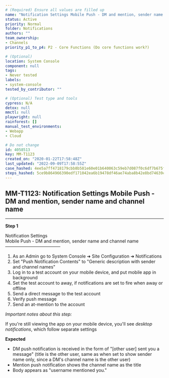 ```yaml
---
# (Required) Ensure all values are filled up
name: "Notification Settings Mobile Push - DM and mention, sender name and channel name"
status: Active
priority: Normal
folder: Notifications
authors: ""
team_ownership: 
- Channels
priority_p1_to_p4: P2 - Core Functions (Do core functions work?)

# (Optional)
location: System Console
component: null
tags:
- Never tested
labels: 
- system-console
tested_by_contributor: ""

# (Optional) Test type and tools
cypress: N/A
detox: null
mmctl: null
playwright: null
rainforest: []
manual_test_environments:
- Webapp
- Cloud

# Do not change
id: 4058513
key: MM-T1123
created_on: "2020-01-22T17:58:48Z"
last_updated: "2022-09-09T17:58:55Z"
case_hashed: 4ee5a7ff4718179cbb8b581e60e01b640063c59eb7d087f0c6df7b675fcc01913fcde52aa0b1dd7a2660e8d100c7536d
steps_hashed: 5ce9b864966390edf171042ea6b19478df46ae74aba8b42e8bd74639c8d7a72a37386c916383ecf38737816a3295dff0
---
```


<!-- (Auto-generated) Based on frontmatter's "key" and "name" -->

## MM-T1123: Notification Settings Mobile Push - DM and mention, sender name and channel name

---

**Step 1**

Notification Settings\
Mobile Push - DM and mention, sender name and channel name\
–––––––––––––––––––––––––

1. As an Admin go to System Console ➜ Site Configuration ➜ Notifications
2. Set "Push Notification Contents" to "Generic description with sender and channel names"
3. Log in to a test account on your mobile device, and put mobile app in background
4. Set the test account to away, if notifications are set to fire when away or offline
5. Send a direct message to the test account
6. Verify push message
7. Send an at-mention to the account

_Important notes about this step:_

If you're still viewing the app on your mobile device, you'll see _desktop notifications_, which follow separate settings

**Expected**

- DM push notification is received in the form of "\[other user] sent you a message" (title is the other user, same as when set to show sender name only, since a DM's channel name is the other user)
- Mention push notification shows the channel name as the title
- Body appears as "username mentioned you."
